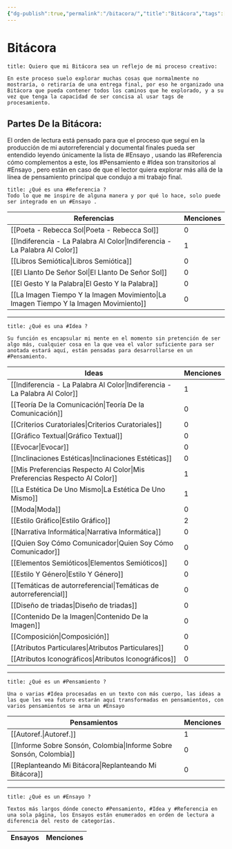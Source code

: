```yaml
---
{"dg-publish":true,"permalink":"/bitacora/","title":"Bitácora","tags":["Referencia","Idea","Pensamiento","Ensayo"],"created":"2023-04-21T15:36:09.876-05:00","updated":"2023-05-01T22:37:44.543-05:00"}
---
```



# Bitácora

```ad-seealso
title: Quiero que mi Bitácora sea un reflejo de mi proceso creativo:

En este proceso suelo explorar muchas cosas que normalmente no mostraría, o retiraría de una entrega final, por eso he organizado una Bitácora que pueda contener todos los caminos que he explorado, y a su vez que tenga la capacidad de ser concisa al usar tags de procesamiento.
```

## Partes De la Bitácora:

El orden de lectura está pensado para que el proceso que seguí en la producción de mi autorreferencial y documental finales pueda ser entendido leyendo únicamente la lista de #Ensayo , usando las #Referencia cómo complementos a este, los #Pensamiento e #Idea son transitorios al #Ensayo , pero están en caso de que el lector quiera explorar más allá de la línea de pensamiento principal que condujo a mi trabajo final. 

```ad-example
title: ¿Qué es una #Referencia ?
Todo lo que me inspire de alguna manera y por qué lo hace, solo puede ser integrado en un #Ensayo .

```

| Referencias                                                                             | Menciones |
| --------------------------------------------------------------------------------------- | --------- |
| [[Poeta - Rebecca Sol\|Poeta - Rebecca Sol]]                                         | 0         |
| [[Indiferencia - La Palabra Al Color\|Indiferencia - La Palabra Al Color]]           | 1         |
| [[Libros Semiótica\|Libros Semiótica]]                                               | 0         |
| [[El Llanto De Señor Sol\|El Llanto De Señor Sol]]                                   | 0         |
| [[El Gesto Y la Palabra\|El Gesto Y la Palabra]]                                     | 0         |
| [[La Imagen Tiempo Y la Imagen Movimiento\|La Imagen Tiempo Y la Imagen Movimiento]] | 0         |


- - -

```ad-abstract
title: ¿Qué es una #Idea ?

Su función es encapsular mi mente en el momento sin pretención de ser algo más, cualquier cosa en la que vea el valor suficiente para ser anotada estará aquí, están pensadas para desarrollarse en un #Pensamiento.
```

| Ideas                                                                         | Menciones |
| ----------------------------------------------------------------------------- | --------- |
| [[Indiferencia - La Palabra Al Color\|Indiferencia - La Palabra Al Color]] | 1         |
| [[Teoría De la Comunicación\|Teoría De la Comunicación]]                   | 0         |
| [[Criterios Curatoriales\|Criterios Curatoriales]]                         | 0         |
| [[Gráfico Textual\|Gráfico Textual]]                                       | 0         |
| [[Evocar\|Evocar]]                                                         | 0         |
| [[Inclinaciones Estéticas\|Inclinaciones Estéticas]]                       | 0         |
| [[Mis Preferencias Respecto Al Color\|Mis Preferencias Respecto Al Color]] | 1         |
| [[La Estética De Uno Mismo\|La Estética De Uno Mismo]]                     | 1         |
| [[Moda\|Moda]]                                                             | 0         |
| [[Estilo Gráfico\|Estilo Gráfico]]                                         | 2         |
| [[Narrativa Informática\|Narrativa Informática]]                           | 0         |
| [[Quien Soy Cómo Comunicador\|Quien Soy Cómo Comunicador]]                 | 0         |
| [[Elementos Semióticos\|Elementos Semióticos]]                             | 0         |
| [[Estilo Y Género\|Estilo Y Género]]                                       | 0         |
| [[Temáticas de autorreferencial\|Temáticas de autorreferencial]]           | 0         |
| [[Diseño de triadas\|Diseño de triadas]]                                   | 0         |
| [[Contenido De la Imagen\|Contenido De la Imagen]]                         | 0         |
| [[Composición\|Composición]]                                               | 0         |
| [[Atributos Particulares\|Atributos Particulares]]                         | 0         |
| [[Atributos Iconográficos\|Atributos Iconográficos]]                       | 0         |


- - - 

```ad-tip
title: ¿Qué es un #Pensamiento ?

Una o varias #Idea procesadas en un texto con más cuerpo, las ideas a las que les vea futuro estarán aquí transformadas en pensamientos, con varios pensamientos se arma un #Ensayo 
```

| Pensamientos                                                          | Menciones |
| --------------------------------------------------------------------- | --------- |
| [[Autoref.\|Autoref.]]                                             | 1         |
| [[Informe Sobre Sonsón, Colombia\|Informe Sobre Sonsón, Colombia]] | 0         |
| [[Replanteando Mi Bitácora\|Replanteando Mi Bitácora]]             | 0         |


- - - 

```ad-done
title: ¿Qué es un #Ensayo ?

Textos más largos dónde conecto #Pensamiento, #Idea y #Referencia en una sola página, los Ensayos están enumerados en orden de lectura a diferencia del resto de categorías.
```

| Ensayos | Menciones |
| ------- | --------- |

